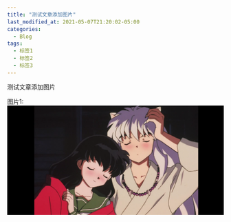 ```yaml
---
title: "测试文章添加图片"
last_modified_at: 2021-05-07T21:20:02-05:00
categories:
  - Blog
tags:
  - 标签1
  - 标签2
  - 标签3
---
```


测试文章添加图片 

图片1:
 ![测试添加图片](../assets/images/犬夜叉.png)